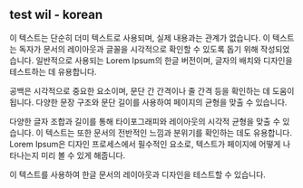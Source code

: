 ## test wil - korean

이 텍스트는 단순히 더미 텍스트로 사용되며, 실제 내용과는 관계가 없습니다. 이 텍스트는 독자가 문서의 레이아웃과 글꼴을 시각적으로 확인할 수 있도록 돕기 위해 작성되었습니다. 일반적으로 사용되는 Lorem Ipsum의 한글 버전이며, 글자의 배치와 디자인을 테스트하는 데 유용합니다.

공백은 시각적으로 중요한 요소이며, 문단 간 간격이나 줄 간격 등을 확인하는 데 도움이 됩니다. 다양한 문장 구조와 문단 길이를 사용하여 페이지의 균형을 맞출 수 있습니다.

다양한 글자 조합과 길이를 통해 타이포그래피와 레이아웃의 시각적 균형을 맞출 수 있습니다. 이 텍스트는 또한 문서의 전반적인 느낌과 분위기를 확인하는 데도 유용합니다. Lorem Ipsum은 디자인 프로세스에서 필수적인 요소로, 텍스트가 페이지에 어떻게 나타나는지 미리 볼 수 있게 해줍니다.

이 텍스트를 사용하여 한글 문서의 레이아웃과 디자인을 테스트할 수 있습니다.
